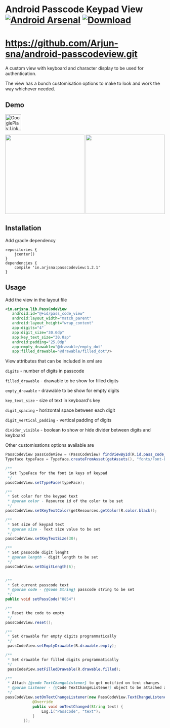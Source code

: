 # Android Passcode Keypad View [![Android Arsenal](https://img.shields.io/badge/Android%20Arsenal-android--passcodeview-green.svg?style=true)](https://android-arsenal.com/details/1/4124) [ ![Download](https://api.bintray.com/packages/arjun-sna/maven/passcodeview/images/download.svg) ](https://bintray.com/arjun-sna/maven/passcodeview/_latestVersion)
# https://github.com/Arjun-sna/android-passcodeview.git
A custom view with keyboard and character display to be used for authentication. 

The view has a bunch customisation options to make to look and work the way whichever needed.

## Demo
<a href='https://play.google.com/store/apps/details?id=in.arjsna.passcodeviewsample' target='_blank'><img height='50' style='border:0px;height:50px;' src='https://cdn.rawgit.com/Arjun-sna/Arjun-sna.github.io/f8228c83/raw/GooglePlay.png' border='0' alt='GooglePlay Link' /></a>

<img src="https://arjun-sna.github.io/raw/passcodeview_1.gif" width="250" />  <img src="https://arjun-sna.github.io/raw/passcodeview_2.gif" width="250" />

## Installation
Add gradle dependency
```
repositories {
    jcenter()
}
dependencies {
    compile 'in.arjsna:passcodeview:1.2.1'
}

```

## Usage
 Add the view in the layout file

 ```xml
 <in.arjsna.lib.PassCodeView
    android:id="@+id/pass_code_view"
    android:layout_width="match_parent"
    android:layout_height="wrap_content"
    app:digits="4"
    app:digit_size="30.0dp"
    app:key_text_size="30.0sp"
    android:padding="25.0dp"
    app:empty_drawable="@drawable/empty_dot"
    app:filled_drawable="@drawable/filled_dot"/>

 ```

View attributes that can be included in xml are


`digits` - number of digits in passcode

`filled_drawable` - drawable to be show for filled digits

`empty_drawable` - drawable to be show for empty digits

`key_text_size` - size of text in keyboard's key

`digit_spacing` - horizontal space between each digit

`digit_vertical_padding` - vertical padding of digits

`divider_visible` - boolean to show or hide divider between digits and keyboard


Other customisations options available are

```java
PassCodeView passCodeView = (PassCodeView) findViewById(R.id.pass_code_view);
Typeface typeFace = Typeface.createFromAsset(getAssets(), "fonts/Font-Bold.ttf");

/**
 *Set TypeFace for the font in keys of keypad
 */
passCodeView.setTypeFace(typeFace);

/**
 * Set color for the keypad text
 * @param color - Resource id of the color to be set
 */
passCodeView.setKeyTextColor(getResources.getColor(R.color.black));

/**
 * Set size of keypad text
 * @param size - Text size value to be set
 */
passCodeView.setKeyTextSize(30);

/**
 * Set passcode digit lenght
 * @param length - digit length to be set
 */
passCodeView.setDigitLength(6);


/**
 * Set current passcode text
 * @param code - {@code String} passcode string to be set
 */
public void setPassCode("8854")

/**
 * Reset the code to empty
 */
passCodeView.reset();

/**
 * Set drawable for empty digits programmatically
 */
 passCodeView.setEmptyDrawable(R.drawable.empty);

/**
 * Set drawable for filled digits programmatically
 */
 passCodeView.setFilledDrawable(R.drawable.filled);

/**
 * Attach {@code TextChangeListener} to get notified on text changes
 * @param listener - {@Code TextChangeListener} object to be attached and notified
 */
passCodeView.setOnTextChangeListener(new PassCodeView.TextChangeListener() {
            @Override
            public void onTextChanged(String text) {
                Log.i("Passcode", "text");
            }
        }); 
```


